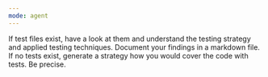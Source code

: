 ```yaml
---
mode: agent
---
```

If test files exist, have a look at them and understand the testing strategy and applied testing techniques. Document your findings in a markdown file. If no tests exist, generate a strategy how you would cover the code with tests. Be precise.